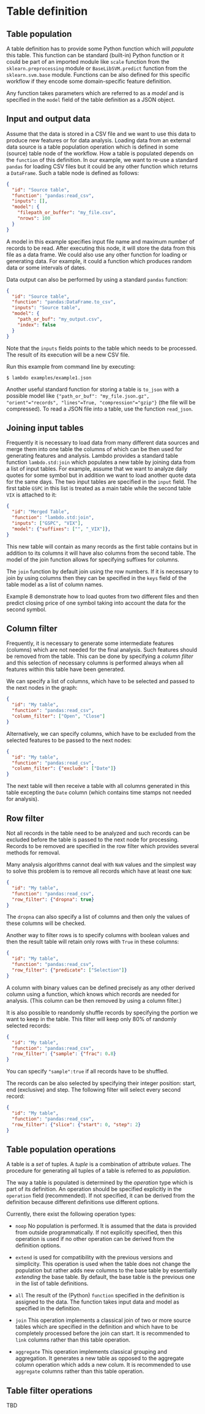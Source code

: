 # Table definition

## Table population

A table definition has to provide some Python function which will *populate* this table. This function can be standard (built-in) Python function or it could be part of an imported module like `scale` function from the `sklearn.preprocessing` module or `BaseLibSVM.predict` function from the `sklearn.svm.base` module. Functions can be also defined for this specific workflow if they encode some domain-specific feature definition.

Any function takes parameters which are referred to as a *model* and is specified in the `model` field of the table definition as a JSON object.

## Input and output data

Assume that the data is stored in a CSV file and we want to use this data to produce new features or for data analysis. Loading data from an external data source is a table population operation which is defined in some (source) table node of the workflow. How a table is populated depends on the `function` of this definition. In our example, we want to re-use a standard `pandas` for loading CSV files but it could be any other function which returns a `DataFrame`. Such a table node is defined as follows:

```json
{
  "id": "Source table",
  "function": "pandas:read_csv",
  "inputs": [],
  "model": {
    "filepath_or_buffer": "my_file.csv",
    "nrows": 100
  }
}
```

A model in this example specifies input file name and maximum number of records to be read. After executing this node, it will store the data from this file as a data frame. We could also use any other function for loading or generating data. For example, it could a function which produces random data or some intervals of dates.

Data output can also be performed by using a standard `pandas` function:

```json
{
  "id": "Source table",
  "function": "pandas:DataFrame.to_csv",
  "inputs": "Source table",
  "model": {
    "path_or_buf": "my_output.csv",
    "index": false
  }
}
```

Note that the `inputs` fields points to the table which needs to be processed. The result of its execution will be a new CSV file.

Run this example from command line by executing:

```console
$ lambdo examples/example1.json
```

Another useful standard function for storing a table is `to_json` with a possible model like `{"path_or_buf": "my_file.json.gz", "orient"="records", "lines"=True, "compression"="gzip"}` (the file will be compressed). To read a JSON file into a table, use the function `read_json`.

## Joining input tables

Frequently it is necessary to load data from many different data sources and merge them into one table the columns of which can be then used for generating features and analysis. Lambdo provides a standard table function `lambdo.std:join`  which populates a new table by joining data from a list of input tables. For example, assume that we want to analyze daily quotes for some symbol but in addition we want to load another quote data for the same days. The two input tables are specified in the `input` field. The first table `GSPC` in this list is treated as a main table while the second table `VIX` is attached to it:

```json
{
  "id": "Merged Table",
  "function": "lambdo.std:join",
  "inputs": ["GSPC", "VIX"],
  "model": {"suffixes": ["", "_VIX"]},
}
```

This new table will contain as many records as the first table contains but in addition to its columns it will have also columns from the second table. The model of the join function allows for specifying suffixes for columns.

The `join` function by default join using the row numbers. If it is necessary to join by using columns then they can be specified in the `keys` field of the table model as a list of column names.

Example 8 demonstrate how to load quotes from two different files and then predict closing price of one symbol taking into account the data for the second symbol.

## Column filter

Frequently, it is necessary to generate some intermediate features (columns) which are not needed for the final analysis. Such features should be removed from the table. This can be done by specifying a *column filter* and this selection of necessary columns is performed always when all features within this table have been generated.

We can specify a list of columns, which have to be selected and passed to the next nodes in the graph:

```json
{
  "id": "My table",
  "function": "pandas:read_csv",
  "column_filter": ["Open", "Close"]
}
```

Alternatively, we can specify columns, which have to be excluded from the selected features to be passed to the next nodes:

```json
{
  "id": "My table",
  "function": "pandas:read_csv",
  "column_filter": {"exclude": ["Date"]}
}
```

The next table will then receive a table with all columns generated in this table excepting the `Date` column (which contains time stamps not needed for analysis).

## Row filter

Not all records in the table need to be analyzed and such records can be excluded before the table is passed to the next node for processing. Records to be removed are specified in the row filter which provides several methods for removal.

Many analysis algorithms cannot deal with `NaN` values and the simplest way to solve this problem is to remove all records which have at least one `NaN`:

```json
{
  "id": "My table",
  "function": "pandas:read_csv",
  "row_filter": {"dropna": true}
}
```

The `dropna` can also specify a list of columns and then only the values of these columns will be checked.

Another way to filter rows is to specify columns with boolean values and then the result table will retain only rows with `True` in these columns:

```json
{
  "id": "My table",
  "function": "pandas:read_csv",
  "row_filter": {"predicate": ["Selection"]}
}
```

A column with binary values can be defined precisely as any other derived column using a function, which knows which records are needed for analysis. (This column can be then removed by using a column filter.)

It is also possible to reandomly shuffle records by specifying the portion we want to keep in the table. This filter will keep only 80% of randomly selected records:

```json
{
  "id": "My table",
  "function": "pandas:read_csv",
  "row_filter": {"sample": {"frac": 0.8}
}
```

You can specify `"sample":true` if all records have to be shuffled.

The records can be also selected by specifying their integer position: start, end (exclusive) and step. The following filter will select every second record:

```json
{
  "id": "My table",
  "function": "pandas:read_csv",
  "row_filter": {"slice": {"start": 0, "step": 2}
}
```

## Table population operations

A table is a *set* of tuples. A *tuple* is a combination of attribute *values*. The procedure for generating all tuples of a table is referred to as *population*. 

The way a table is populated is determined by the *operation* type which is part of its definition. An operation should be specified explicitly in the `operation` field (recommended). If not specified, it can be derived from the definition because different definitions use different options.

Currently, there exist the following operation types:

* `noop` No population is performed. It is assumed that the data is provided from outside programmatically. If not explicitly specified, then this operation is used if no other operation can be derived from the definition options.

* `extend` is used for compatibility with the previous versions and simplicity. This operation is used when the table does not change the population but rather adds new columns to the base table by essentially *extending* the base table. By default, the base table is the previous one in the list of table definitions.

* `all` The result of the (Python) `function` specified in the definition is assigned to the data. The function takes input data and model as specified in the definition.

* `join` This operation implements a classical join of two or more source tables which are specified in the definition and which have to be completely processed before the join can start. It is recommended to `link` columns rather than this table operation.

* `aggregate` This operation implements classical grouping and aggregation. It generates a new table as opposed to the aggregate column operation which adds a new colum. It is recommended to use `aggregate` columns rather than this table operation.

## Table filter operations

TBD
